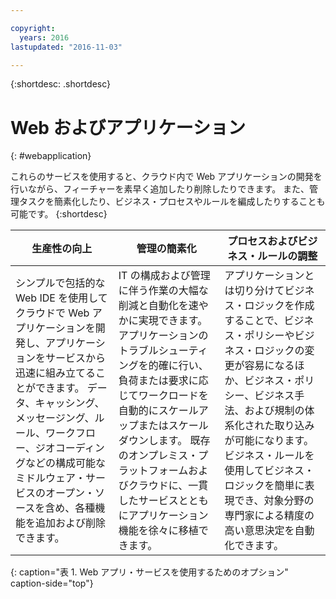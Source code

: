 ```yaml
---

copyright:
  years: 2016
lastupdated: "2016-11-03"

---
```



{:shortdesc: .shortdesc}

# Web およびアプリケーション
{: #webapplication}

これらのサービスを使用すると、クラウド内で Web アプリケーションの開発を行いながら、フィーチャーを素早く追加したり削除したりできます。 また、管理タスクを簡素化したり、ビジネス・プロセスやルールを編成したりすることも可能です。
{:shortdesc}


生産性の向上 | 管理の簡素化 | プロセスおよびビジネス・ルールの調整
--- | --- | ---
シンプルで包括的な Web IDE を使用してクラウドで Web アプリケーションを開発し、アプリケーションをサービスから迅速に組み立てることができます。 データ、キャッシング、メッセージング、ルール、ワークフロー、ジオコーディングなどの構成可能なミドルウェア・サービスのオープン・ソースを含め、各種機能を追加および削除できます。 | IT の構成および管理に伴う作業の大幅な削減と自動化を速やかに実現できます。 アプリケーションのトラブルシューティングを的確に行い、負荷または要求に応じてワークロードを自動的にスケールアップまたはスケールダウンします。 既存のオンプレミス・プラットフォームおよびクラウドに、一貫したサービスとともにアプリケーション機能を徐々に移植できます。 | アプリケーションとは切り分けてビジネス・ロジックを作成することで、ビジネス・ポリシーやビジネス・ロジックの変更が容易になるほか、ビジネス・ポリシー、ビジネス手法、および規制の体系化された取り込みが可能になります。 ビジネス・ルールを使用してビジネス・ロジックを簡単に表現でき、対象分野の専門家による精度の高い意思決定を自動化できます。
{: caption="表 1. Web アプリ・サービスを使用するためのオプション" caption-side="top"}

